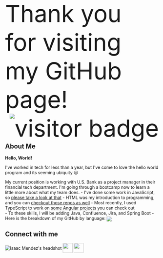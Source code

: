 <p style="font-size: 550%;">
	Thank you for visiting my GitHub page! 
	<img src="https://visitor-badge.glitch.me/badge?page_id=IsaacMendez-work.IsaacMendez-work" alt="visitor badge" align="right" />
</p>
<h2> About Me </h2>
<p><strong>Hello, World!</strong></p>
<p>I've worked in tech for less than a year, but I've come to love the hello world program and its seeming ubiquity 😃 </p>
My current position is working with U.S. Bank as a project manager in their financial tech department. I'm going through a bootcamp now to learn a little more about what my team does. 
	- I've done some work in JavaScript, so <a href="https://github.com/IsaacMendez-work?tab=repositories&q=&type=&language=javascript&sort=">please take a look at that</a>
	- HTML was my introduction to programming, and you can <a href="https://github.com/IsaacMendez-work?tab=repositories&q=&type=&language=html&sort=">checkout those repos as well</a>
	- Most recently, I used TypeScript to work on <a href="https://github.com/IsaacMendez-work?tab=repositories&q=&type=&language=typescript&sort=">some Angular projects</a> you can check out
<br>
	- To these skills, I will be adding Java, Confluence, Jira, and Spring Boot 
	- Here is the breakdown of my GitHub by language:
<img align="center" src="https://github-readme-stats.vercel.app/api/top-langs/?username=IsaacMendez-work&theme=vue" />
<!--
<h2> Here are live GitHub stats: </h2>
<img align="left" src="https://github-readme-stats.vercel.app/api?username=IsaacMendez-work&count_private=true&show_icons=true&theme=vue" />
<img align="center" src="https://github-readme-stats.vercel.app/api/top-langs/?username=IsaacMendez-work&theme=vue" />
-->
<h2> Connect with me </h2>
<img src="https://media-exp1.licdn.com/dms/image/C4E03AQF4mDYydCqYxw/profile-displayphoto-shrink_400_400/0/1620154078278?e=1625702400&v=beta&t=mOaW7jUTJ0jfkTVPpnUOMsJs4nCuDxFmQrdhEWZzSyM" align="center" alt="Isaac Mendez's headshot" />
<a href = 'https://www.linkedin.com/in/workisaacmendez'> <img width = '32px' align= 'center' src="https://raw.githubusercontent.com/rahulbanerjee26/githubAboutMeGenerator/main/icons/linked-in-alt.svg"/></a> 
<a href = 'https://www.github.com/IsaacMendez-work'> <img width = '32px' align= 'center' src="https://raw.githubusercontent.com/rahulbanerjee26/githubAboutMeGenerator/main/icons/github.svg"/></a> 
